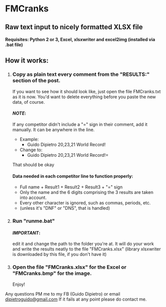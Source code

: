 # FMCranks
Raw text input to nicely formatted XLSX file
------------------------------------------------------------------------------------------

#### Requisites: Python 2 or 3, Excel, xlsxwriter and excel2img (installed via .bat file)

## How it works:
1. 	### Copy as plain text every comment from the "RESULTS:" section of the post.
	If you want to see how it should look like, just open the file FMCranks.txt as it is now.
	You'd want to delete everything before you paste the new data, of course.

	#### *NOTE*:
	If any competitor didn't include a "=" sign in their comment, add it manually. It can be anywhere in the line.
	- Example:
		- Guido Dipietro 20,23,21 World Record!
	- Change to:
		- Guido Dipietro 20,23,21 World Record!=
	
	That should be okay
	#### Data needed in each competitor line to function properly:
	- Full name + Result1 + Result2 + Result3 + "=" sign
	- Only the name and the 6 digits comprising the 3 results are taken into account.
	- Every other character is ignored, such as commas, periods, etc.
	- (unless it's "DNF" or "DNS", that is handled)

2.	### Run "runme.bat"
	#### *IMPORTANT*:
	edit it and change the path to the folder you're at.
	It will do your work and write the results neatly to the file "FMCranks.xlsx"
	(library xlsxwriter is downloaded by this file, if you don't have it)

3. 	### Open the file "FMCranks.xlsx" for the Excel or "FMCranks.bmp" for the image.
	Enjoy!

Any questions PM me to my FB (Guido Dipietro) or email dipietroguido@gmail.com
If it fails at any point please do contact me.
